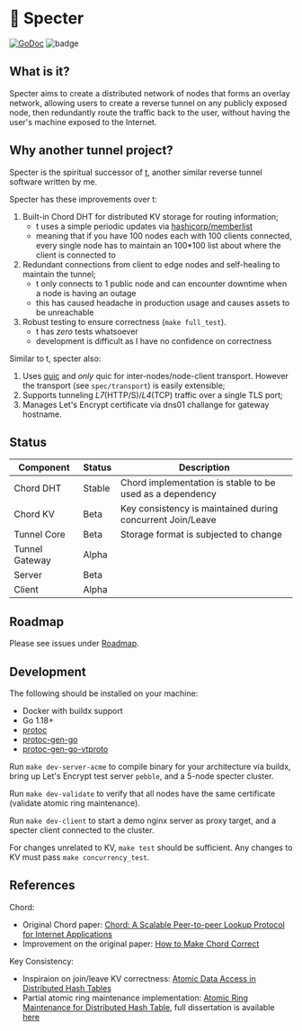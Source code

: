# 👻 Specter
[![GoDoc](https://godoc.org/github.com/urfave/cli?status.svg)](https://pkg.go.dev/kon.nect.sh/specter)
![badge](https://img.shields.io/endpoint?url=https://gist.githubusercontent.com/zllovesuki/49efb3a7978bf0df7d91bfad39da7092/raw/specter.json?style=flat)

## What is it?

Specter aims to create a distributed network of nodes that forms an overlay network, allowing users to create a reverse tunnel on any publicly exposed node, then redundantly route the traffic back to the user, without having the user's machine exposed to the Internet.

## Why another tunnel project?

Specter is the spiritual successor of [t](https://github.com/zllovesuki/t/), another similar reverse tunnel software written by me.

Specter has these improvements over t:
1. Built-in Chord DHT for distributed KV storage for routing information;
    - t uses a simple periodic updates via [hashicorp/memberlist](https://github.com/hashicorp/memberlist)
    - meaning that if you have 100 nodes each with 100 clients connected, every single node has to maintain an 100*100 list about where the client is connected to
2. Redundant connections from client to edge nodes and self-healing to maintain the tunnel;
    - t only connects to 1 public node and can encounter downtime when a node is having an outage
    - this has caused headache in production usage and causes assets to be unreachable
3. Robust testing to ensure correctness (`make full_test`).
    - t has _zero_ tests whatsoever
    - development is difficult as I have no confidence on correctness

Similar to t, specter also:
1. Uses [quic](https://github.com/lucas-clemente/quic-go) and _only_ quic for inter-nodes/node-client transport. However the transport (see `spec/transport`) is easily extensible;
2. Supports tunneling _L7_(HTTP/S)/_L4_(TCP) traffic over a single TLS port;
3. Manages Let's Encrypt certificate via dns01 challange for gateway hostname.

## Status

| **Component**  | Status | Description                                                |
|----------------|--------|------------------------------------------------------------|
| Chord DHT      | Stable | Chord implementation is stable to be used as a dependency  |
| Chord KV       | Beta   | Key consistency is maintained during concurrent Join/Leave |
| Tunnel Core    | Beta   | Storage format is subjected to change                      |
| Tunnel Gateway | Alpha  |                                                            |
| Server         | Beta   |                                                            |
| Client         | Alpha  |                                                            |

## Roadmap

Please see issues under [Roadmap](https://github.com/zllovesuki/specter/issues?q=is%3Aissue+is%3Aopen+sort%3Aupdated-desc+label%3ARoadmap).

## Development

The following should be installed on your machine:
- Docker with buildx support
- Go 1.18+
- [protoc](https://grpc.io/docs/protoc-installation)
- [protoc-gen-go](https://developers.google.com/protocol-buffers/docs/reference/go-generated)
- [protoc-gen-go-vtproto](https://github.com/planetscale/vtprotobuf#Usage)

Run `make dev-server-acme` to compile binary for your architecture via buildx, bring up Let's Encrypt test server `pebble`, and a 5-node specter cluster.

Run `make dev-validate` to verify that all nodes have the same certificate (validate atomic ring maintenance).

Run `make dev-client` to start a demo nginx server as proxy target, and a specter client connected to the cluster.

For changes unrelated to KV, `make test` should be sufficient. Any changes to KV must pass `make concurrency_test`.

## References

Chord:
- Original Chord paper: [Chord: A Scalable Peer-to-peer Lookup Protocol for Internet Applications](https://pdos.csail.mit.edu/papers/ton:chord/paper-ton.pdf)
- Improvement on the original paper: [How to Make Chord Correct](https://arxiv.org/pdf/1502.06461.pdf)

Key Consistency:
- Inspiraion on join/leave KV correctness: [Atomic Data Access in Distributed Hash Tables](https://citeseerx.ist.psu.edu/viewdoc/download?doi=10.1.1.71.6111&rep=rep1&type=pdf)
- Partial atomic ring maintenance implementation: [Atomic Ring Maintenance for Distributed Hash Table](https://www.diva-portal.org/smash/get/diva2:1041775/FULLTEXT01.pdf), full dissertation is available [here](https://www.diva-portal.org/smash/get/diva2:1041220/FULLTEXT01.pdf)